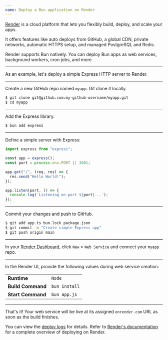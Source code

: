 ```yaml
---
name: Deploy a Bun application on Render
---
```


[Render](https://render.com/) is a cloud platform that lets you flexibly build, deploy, and scale your apps.

It offers features like auto deploys from GitHub, a global CDN, private networks, automatic HTTPS setup, and managed PostgreSQL and Redis.

Render supports Bun natively. You can deploy Bun apps as web services, background workers, cron jobs, and more.

---

As an example, let's deploy a simple Express HTTP server to Render.

---

Create a new GitHub repo named `myapp`. Git clone it locally.

```sh
$ git clone git@github.com:my-github-username/myapp.git
$ cd myapp
```

---

Add the Express library.

```sh
$ bun add express
```

---

Define a simple server with Express:

```ts#app.ts
import express from "express";

const app = express();
const port = process.env.PORT || 3001;

app.get("/", (req, res) => {
  res.send("Hello World!");
});

app.listen(port, () => {
  console.log(`Listening on port ${port}...`);
});
```

---

Commit your changes and push to GitHub.

```sh
$ git add app.ts bun.lock package.json
$ git commit -m "Create simple Express app"
$ git push origin main
```

---

In your [Render Dashboard](https://dashboard.render.com/), click `New` > `Web Service` and connect your `myapp` repo.

---

In the Render UI, provide the following values during web service creation:

|                   |               |
| ----------------- | ------------- |
| **Runtime**       | `Node`        |
| **Build Command** | `bun install` |
| **Start Command** | `bun app.js`  |

---

That's it! Your web service will be live at its assigned `onrender.com` URL as soon as the build finishes.

You can view the [deploy logs](https://docs.render.com/logging#logs-for-an-individual-deploy-or-job) for details. Refer to [Render's documentation](https://docs.render.com/deploys) for a complete overview of deploying on Render.
